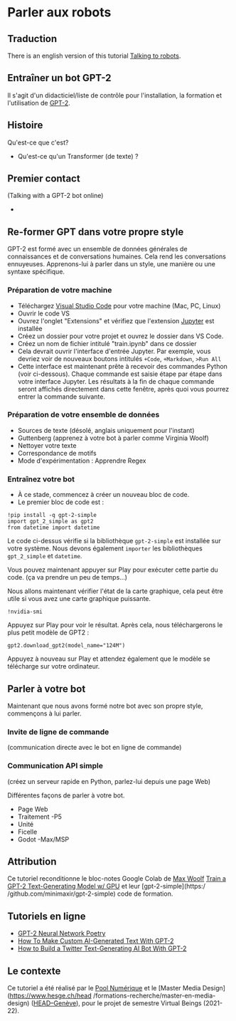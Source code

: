# Parler aux robots

## Traduction
There is an english version of this tutorial [Talking to robots](README.md).

## Entraîner un bot GPT-2
Il s'agit d'un didacticiel/liste de contrôle pour l'installation, la formation et l'utilisation de [GPT-2](https://en.wikipedia.org/wiki/GPT-2).

## Histoire
Qu'est-ce que c'est?

- Qu'est-ce qu'un Transformer (de texte) ?

## Premier contact
(Talking with a GPT-2 bot online)
- [](https://app.inferkit.com/demo)

## Re-former GPT dans votre propre style
GPT-2 est formé avec un ensemble de données générales de connaissances et de conversations humaines. Cela rend les conversations ennuyeuses. Apprenons-lui à parler dans un style, une manière ou une syntaxe spécifique.

### Préparation de votre machine
- Téléchargez [Visual Studio Code](https://code.visualstudio.com) pour votre machine (Mac, PC, Linux)
- Ouvrir le code VS
- Ouvrez l'onglet "Extensions" et vérifiez que l'extension [Jupyter](https://marketplace.visualstudio.com/items?itemName=ms-toolsai.jupyter) est installée
- Créez un dossier pour votre projet et ouvrez le dossier dans VS Code.
- Créez un nom de fichier intitulé "train.ipynb" dans ce dossier
- Cela devrait ouvrir l'interface d'entrée Jupyter. Par exemple, vous devriez voir de nouveaux boutons intitulés `+Code`, `+Markdown`, `>Run All`
- Cette interface est maintenant prête à recevoir des commandes Python (voir ci-dessous). Chaque commande est saisie étape par étape dans votre interface Jupyter. Les résultats à la fin de chaque commande seront affichés directement dans cette fenêtre, après quoi vous pourrez entrer la commande suivante.

### Préparation de votre ensemble de données
- Sources de texte (désolé, anglais uniquement pour l'instant)
- Guttenberg (apprenez à votre bot à parler comme Virginia Woolf)
- Nettoyer votre texte
- Correspondance de motifs
- Mode d'expérimentation : Apprendre Regex

### Entraînez votre bot
- À ce stade, commencez à créer un nouveau bloc de code.
- Le premier bloc de code est :

```
!pip install -q gpt-2-simple
import gpt_2_simple as gpt2
from datetime import datetime
```

Le code ci-dessus vérifie si la bibliothèque `gpt-2-simple` est installée sur votre système. Nous devons également `importer` les bibliothèques `gpt_2_simple` et `datetime`.

Vous pouvez maintenant appuyer sur Play pour exécuter cette partie du code. (ça va prendre un peu de temps...)
 
Nous allons maintenant vérifier l'état de la carte graphique, cela peut être utile si vous avez une carte graphique puissante.

```
!nvidia-smi
```

Appuyez sur Play pour voir le résultat.
Après cela, nous téléchargerons le plus petit modèle de GPT2 :

```
gpt2.download_gpt2(model_name="124M")
```

Appuyez à nouveau sur Play et attendez également que le modèle se télécharge sur votre ordinateur.

## Parler à votre bot
Maintenant que nous avons formé notre bot avec son propre style, commençons à lui parler.

### Invite de ligne de commande
(communication directe avec le bot en ligne de commande)

### Communication API simple
(créez un serveur rapide en Python, parlez-lui depuis une page Web)

Différentes façons de parler à votre bot.
- Page Web
- Traitement
-P5
- Unité
- Ficelle
- Godot
-Max/MSP

## Attribution
Ce tutoriel reconditionne le bloc-notes Google Colab de [Max Woolf](https://minimaxir.com) [Train a GPT-2 Text-Generating Model w/ GPU]() et leur [gpt-2-simple](https:/ /github.com/minimaxir/gpt-2-simple) code de formation.

## Tutoriels en ligne
- [GPT-2 Neural Network Poetry](https://www.gwern.net/GPT-2)
- [How To Make Custom AI-Generated Text With GPT-2](https://minimaxir.com/2019/09/howto-gpt2/)
- [How to Build a Twitter Text-Generating AI Bot With GPT-2](https://minimaxir.com/2020/01/twitter-gpt2-bot/)

## Le contexte
Ce tutoriel a été réalisé par le [Pool Numérique](https://www.hesge.ch/head/formations-recherche/pool-numerique) et le [Master Media Design](https://www.hesge.ch/head /formations-recherche/master-en-media-design) ([HEAD–Genève](https://www.hesge.ch/head)), pour le projet de semestre Virtual Beings (2021-22).